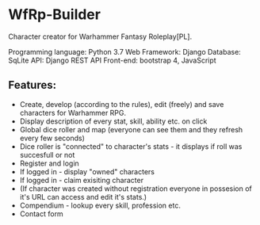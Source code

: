 # WfRp-Builder
Character creator for Warhammer Fantasy Roleplay[PL].

Programming language: Python 3.7
Web Framework: Django
Database: SqLite
API: Django REST API
Front-end: bootstrap 4, JavaScript

## Features:
* Create, develop (according to the rules), edit (freely) and save characters for Warhammer RPG.
* Display description of every stat, skill, ability etc. on click
* Global dice roller and map (everyone can see them and they refresh every few seconds)
* Dice roller is "connected" to character's stats - it displays if roll was succesfull or not
* Register and login
* If logged in - display "owned" characters
* If logged in - claim exisiting character
* (If character was created without registration everyone in possesion of it's URL can access and edit it's stats.)
* Compendium - lookup every skill, profession etc.
* Contact form
